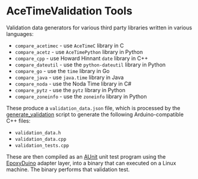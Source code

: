 # AceTimeValidation Tools

Validation data generators for various third party libraries written
in various languages:

* `compare_acetimec` - use `AceTimeC` library in C
* `compare_acetz` - use `AceTimePython` library in Python
* `compare_cpp` - use Howard Hinnant `date` library in C++
* `compare_dateutil` - use the `python-dateutil` library in Python
* `compare_go` - use the `time` library in Go
* `compare_java` - use `java.time` library in Java
* `compare_noda` - use the Noda Time library in C#
* `compare_pytz` - use the `pytz` library in Python
* `compare_zoneinfo` - use the `zoneinfo` library in Python

These produce a `validation_data.json` file, which is processed by the
[generate_validation](generate_validation) script to generate the following
Arduino-compatible C++ files:

* `validation_data.h`
* `validation_data.cpp`
* `validation_tests.cpp`

These are then compiled as an [AUnit](https://github.com/bxparks/AUnit) unit
test program using the [EpoxyDuino](https://github.com/bxparks/EpoxyDuino)
adapter layer, into a binary that can executed on a Linux machine. The binary
performs that validation test.

